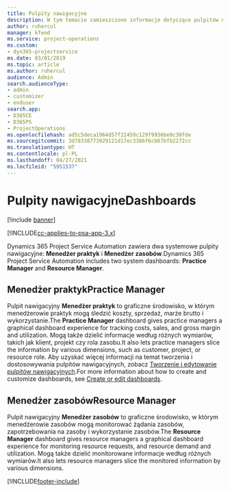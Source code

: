 ```yaml
---
title: Pulpity nawigacyjne
description: W tym temacie zamieszczono informacje dotyczące pulpitów nawigacyjnych raportowania dostępnych w programie Dynamics 365 Project Service Automation.
author: ruhercul
manager: kfend
ms.service: project-operations
ms.custom:
- dyn365-projectservice
ms.date: 03/01/2019
ms.topic: article
ms.author: ruhercul
audience: Admin
search.audienceType:
- admin
- customizer
- enduser
search.app:
- D365CE
- D365PS
- ProjectOperations
ms.openlocfilehash: ad5c5deca1964d57f22459c129f9936be0c30fde
ms.sourcegitcommit: 3d78338773929121d17ec3386f6cb67bfb2272cc
ms.translationtype: HT
ms.contentlocale: pl-PL
ms.lasthandoff: 04/27/2021
ms.locfileid: "5951537"
---
```

# <a name="dashboards"></a><span data-ttu-id="fdfd3-103">Pulpity nawigacyjne</span><span class="sxs-lookup"><span data-stu-id="fdfd3-103">Dashboards</span></span>

[!include [banner](../includes/psa-now-project-operations.md)]

[!INCLUDE[cc-applies-to-psa-app-3.x](../includes/cc-applies-to-psa-app-3x.md)]

<span data-ttu-id="fdfd3-104">Dynamics 365 Project Service Automation zawiera dwa systemowe pulpity nawigacyjne: **Menedżer praktyk** i **Menedżer zasobów**.</span><span class="sxs-lookup"><span data-stu-id="fdfd3-104">Dynamics 365 Project Service Automation includes two system dashboards: **Practice Manager** and **Resource Manager**.</span></span>

## <a name="practice-manager"></a><span data-ttu-id="fdfd3-105">Menedżer praktyk</span><span class="sxs-lookup"><span data-stu-id="fdfd3-105">Practice Manager</span></span> 

<span data-ttu-id="fdfd3-106">Pulpit nawigacyjny **Menedżer praktyk** to graficzne środowisko, w którym menedżerowie praktyk mogą śledzić koszty, sprzedaż, marże brutto i wykorzystanie.</span><span class="sxs-lookup"><span data-stu-id="fdfd3-106">The **Practice Manager** dashboard gives practice managers a graphical dashboard experience for tracking costs, sales, and gross margin and utilization.</span></span> <span data-ttu-id="fdfd3-107">Mogą także dzielić informacje według różnych wymiarów, takich jak klient, projekt czy rola zasobu.</span><span class="sxs-lookup"><span data-stu-id="fdfd3-107">It also lets practice managers slice the information by various dimensions, such as customer, project, or resource role.</span></span> <span data-ttu-id="fdfd3-108">Aby uzyskać więcej informacji na temat tworzenia i dostosowywania pulpitów nawigacyjnych, zobacz [Tworzenie i edytowanie pulpitów nawigacyjnych](/dynamics365/customerengagement/on-premises/customize/create-edit-dashboards).</span><span class="sxs-lookup"><span data-stu-id="fdfd3-108">For more information about how to create and customize dashboards, see [Create or edit dashboards](/dynamics365/customerengagement/on-premises/customize/create-edit-dashboards).</span></span>

## <a name="resource-manager"></a><span data-ttu-id="fdfd3-109">Menedżer zasobów</span><span class="sxs-lookup"><span data-stu-id="fdfd3-109">Resource Manager</span></span> 

<span data-ttu-id="fdfd3-110">Pulpit nawigacyjny **Menedżer zasobów** to graficzne środowisko, w którym menedżerowie zasobów mogą monitorować żądania zasobów, zapotrzebowania na zasoby i wykorzystanie zasobów.</span><span class="sxs-lookup"><span data-stu-id="fdfd3-110">The **Resource Manager** dashboard gives resource managers a graphical dashboard experience for monitoring resource requests, and resource demand and utilization.</span></span> <span data-ttu-id="fdfd3-111">Mogą także dzielić monitorowane informacje według różnych wymiarów.</span><span class="sxs-lookup"><span data-stu-id="fdfd3-111">It also lets resource managers slice the monitored information by various dimensions.</span></span>


[!INCLUDE[footer-include](../includes/footer-banner.md)]
